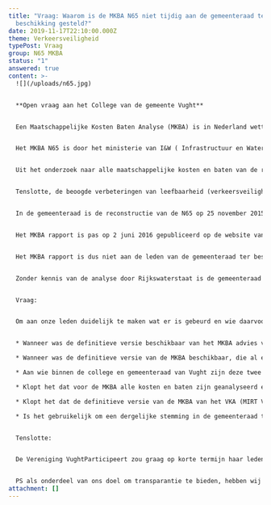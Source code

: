 ```yaml
---
title: "Vraag: Waarom is de MKBA N65 niet tijdig aan de gemeenteraad ter
  beschikking gesteld?"
date: 2019-11-17T22:10:00.000Z
theme: Verkeersveiligheid
typePost: Vraag
group: N65 MKBA
status: "1"
answered: true
content: >-
  ![](/uploads/n65.jpg)


  **Open vraag aan het College van de gemeente Vught**


  Een Maatschappelijke Kosten Baten Analyse (MKBA) is in Nederland wettelijk voorgeschreven voor alle grote infrastructurele projecten. De analyse moet duidelijk maken of een dergelijke grote investering zin heeft. Als de kosten van het infrastructuurproject groter zijn dan de baten, moeten dit project niet worden uitgevoerd.


  Het MKBA N65 is door het ministerie van I&W ( Infrastructuur en Waterstaat) opgesteld en is vervolgens getoetst door de Antea Group en door het RIGO. Tenslotte is een second opinion gevraagd aan het KIM, het onafhankelijk Kennisinstituut voor Mobiliteit in Nederland.


  Uit het onderzoek naar alle maatschappelijke kosten en baten van de reconstructie van de N65 blijkt dat de kosten veel hoger zijn dan de maatschappelijke baten. De Antea Group, Rigo en het KIM komen alle drie tot deze conclusie. Bovendien blijkt dat de belangrijkste baten bestaan uit een verbeterde doorstroming van het verkeer op de N65, en dat was nou juist géén doelstelling van het project. 


  Tenslotte, de beoogde verbeteringen van leefbaarheid (verkeersveiligheid en luchtkwaliteit), ruimtelijke kwaliteit en vermindering barrièrewerking worden niet gerealiseerd. De verkeersonveiligheid op de overige wegen in Vught wordt juist groter met de reconstructie, zo blijkt uit de berekeningen van Rijkswaterstaat.


  In de gemeenteraad is de reconstructie van de N65 op 25 november 2015, op 2 december 2015 én op 10 maart 2016 besproken. Op deze vergaderingen is het MKBA onderzoek niet genoemd door het College, ook niet in de bijbehorende stukken. Op 24 maart 2016 is door de Stuurgroep N65 besloten tot de reconstructie van de N65 op basis van het Voorkeurs Alternatief (VKA). 


  Het MKBA rapport is pas op 2 juni 2016 gepubliceerd op de website van Rijkswaterstaat en niet op de website Rijksinfravught.nl. Op deze laatste website worden normaliter alle documenten inzake de Rijksinfra Vught gepubliceerd. Publicatie op Rijksinfravught.nl vond pas plaats in 2018, na vragen vanuit de gemeenteraad.


  Het MKBA rapport is dus niet aan de leden van de gemeenteraad ter beschikking gesteld. Dat is pas gebeurd in 2018, twee jaar ná de besluitvorming door de Stuurgroep N65 (Rijkswaterstaat, provincie NoordBrabant, Den Bosch, Vught en Haaren)


  Zonder kennis van de analyse door Rijkswaterstaat is de gemeenteraad gevraagd een besluit te nemen over de aanpassingen van de N65 en de financiële bijdrage van de gemeente Vught daaraan.


  Vraag:


  Om aan onze leden duidelijk te maken wat er is gebeurd en wie daarvoor verantwoordelijk is, krijgen wij graag antwoord op de volgende vragen:


  * Wanneer was de definitieve versie beschikbaar van het MKBA advies van Antea group en aan wie is dit ter beschikking gesteld? We doelen daarbij op de MIRT­ Verkenning N65 Vught – Haaren; Maatschappelijke kosten en baten van de onderzochte alternatieven, Deel I, Deel II en Deel IIa, Antea group, 1 juni 2016.

  * Wanneer was de definitieve versie van de MKBA beschikbaar, die al eerder door RIGO is uitgevoerd (opgeleverd door RIGO in februari 2016) en die als 'Deel II MKBA N65' in de hierboven genoemde MIRT verkenning opgenomen, evenals de second opinion door het Kennisinstituut voor Mobiliteit (opgeleverd 17-2 2016), opgenomen als Deel IIa in de genoemde MIRT verkenning? 

  * Aan wie binnen de college en gemeenteraad van Vught zijn deze twee rapporten wanneer ter beschikking gesteld?

  * Klopt het dat voor de MKBA alle kosten en baten zijn geanalyseerd en gekwantificeerd, waarbij er per saldo een negatief resultaat bleek?

  * Klopt het dat de definitieve versie van de MKBA van het VKA (MIRT­ Verkenning N65 Vught – Haaren; Maatschappelijke kosten en baten van de onderzochte alternatieven, Antea group, 1 juni 2016, Deel 1, Deel II en Deel IIa) bij het besluit door de gemeenteraad niet aan de raadsleden ter beschikking was gesteld?

  * Is het gebruikelijk om een dergelijke stemming in de gemeenteraad te laten plaatsvinden zonder dat kennis genomen kon worden van relevante onderzoeksresultaten?


  Tenslotte:


  De Vereniging VughtParticipeert zou graag op korte termijn haar leden over uw antwoorden willen informeren. Wij nemen aan dat ook u de noodzaak ziet de inwoners van Vught zo snel mogelijk te informeren. Om die reden zouden wij het op prijs stellen uw antwoorden binnen 3 weken te mogen ontvangen.


  PS als onderdeel van ons doel om transparantie te bieden, hebben wij deze brief ook op onze website [www.vughtparticipeert.nl](www.vughtparticipeert.nl) geplaatst. Uw antwoorden zullen daar ook worden gepubliceerd.
attachment: []
---
```

